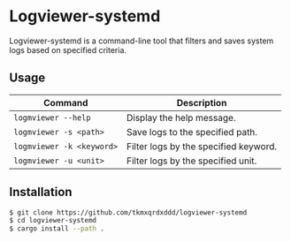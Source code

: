 # Logviewer-systemd

Logviewer-systemd is a command-line tool that filters and saves system logs based on specified criteria.

## Usage


| Command | Description |
| --- | --- |
| `logmviewer --help` | Display the help message. |
| `logmviewer -s <path>` | Save logs to the specified path. |
| `logmviewer -k <keyword>` | Filter logs by the specified keyword. |
| `logmviewer -u <unit>` | Filter logs by the specified unit. |

## Installation 
```bash
$ git clone https://github.com/tkmxqrdxddd/logviewer-systemd
$ cd logviewer-systemd
$ cargo install --path .

